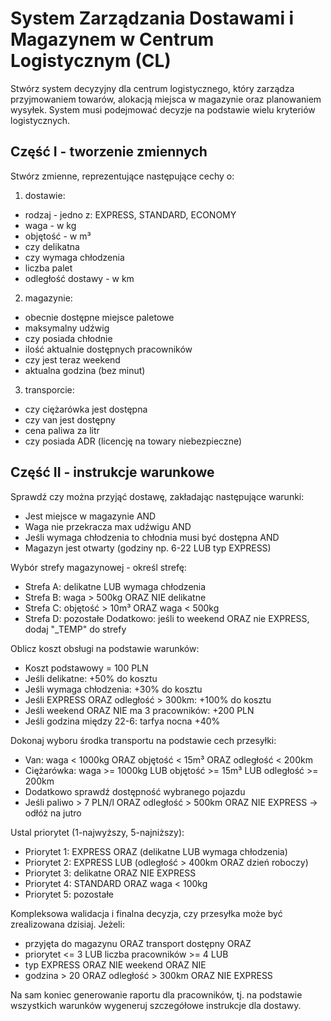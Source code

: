 # System Zarządzania Dostawami i Magazynem w Centrum Logistycznym (CL)

Stwórz system decyzyjny dla centrum logistycznego, który zarządza przyjmowaniem towarów, alokacją miejsca w magazynie oraz planowaniem wysyłek. System musi podejmować decyzje na podstawie wielu kryteriów logistycznych.

## Część I - tworzenie zmiennych
Stwórz zmienne, reprezentujące następujące cechy o:

1. dostawie:
- rodzaj - jedno z: EXPRESS, STANDARD, ECONOMY
- waga - w kg
- objętość - w m³
- czy delikatna
- czy wymaga chłodzenia
- liczba palet
- odległość dostawy - w km

2. magazynie:
- obecnie dostępne miejsce paletowe
- maksymalny udźwig
- czy posiada chłodnie
- ilość aktualnie dostępnych pracowników
- czy jest teraz weekend
- aktualna godzina (bez minut)

3. transporcie:
- czy ciężarówka jest dostępna
- czy van jest dostępny
- cena paliwa za litr
- czy posiada ADR (licencję na towary niebezpieczne)

## Część II - instrukcje warunkowe

Sprawdź czy można przyjąć dostawę, zakładając następujące warunki:
- Jest miejsce w magazynie AND
- Waga nie przekracza max udźwigu AND
- Jeśli wymaga chłodzenia to chłodnia musi być dostępna AND
- Magazyn jest otwarty (godziny np. 6-22 LUB typ EXPRESS)

Wybór strefy magazynowej - określ strefę:
- Strefa A: delikatne LUB wymaga chłodzenia
- Strefa B: waga > 500kg ORAZ NIE delikatne
- Strefa C: objętość > 10m³ ORAZ waga < 500kg
- Strefa D: pozostałe
Dodatkowo: jeśli to weekend ORAZ nie EXPRESS, dodaj "_TEMP" do strefy

Oblicz koszt obsługi na podstawie warunków:
- Koszt podstawowy = 100 PLN
- Jeśli delikatne: +50% do kosztu
- Jeśli wymaga chłodzenia: +30% do kosztu
- Jeśli EXPRESS ORAZ odległość > 300km: +100% do kosztu
- Jeśli weekend ORAZ NIE ma 3 pracowników: +200 PLN
- Jeśli godzina między 22-6: tarfya nocna +40%

Dokonaj wyboru środka transportu na podstawie cech przesyłki:
- Van: waga < 1000kg ORAZ objętość < 15m³ ORAZ odległość < 200km
- Ciężarówka: waga >= 1000kg LUB objętość >= 15m³ LUB odległość >= 200km
- Dodatkowo sprawdź dostępność wybranego pojazdu
- Jeśli paliwo > 7 PLN/l ORAZ odległość > 500km ORAZ NIE EXPRESS -> odłóż na jutro

Ustal priorytet (1-najwyższy, 5-najniższy):
- Priorytet 1: EXPRESS ORAZ (delikatne LUB wymaga chłodzenia)
- Priorytet 2: EXPRESS LUB (odległość > 400km ORAZ dzień roboczy)
- Priorytet 3: delikatne ORAZ NIE EXPRESS
- Priorytet 4: STANDARD ORAZ waga < 100kg
- Priorytet 5: pozostałe

Kompleksowa walidacja i finalna decyzja, czy przesyłka może być zrealizowana dzisiaj. Jeżeli:
- przyjęta do magazynu ORAZ transport dostępny ORAZ 
- priorytet <= 3 LUB liczba pracowników >= 4
LUB
- typ EXPRESS ORAZ NIE weekend
ORAZ NIE
- godzina > 20 ORAZ odległość > 300km ORAZ NIE EXPRESS

Na sam koniec generowanie raportu dla pracowników, tj. na podstawie wszystkich warunków wygeneruj szczegółowe instrukcje dla dostawy.